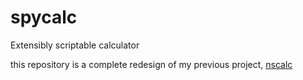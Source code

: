 # spycalc
Extensibly scriptable calculator

this repository is a complete redesign of my previous project, [nscalc](https://github.com/Krayfighter/nscalc)